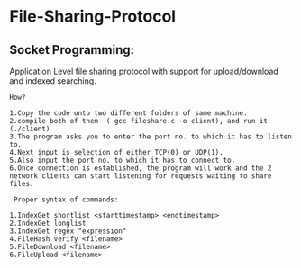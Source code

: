 # File-Sharing-Protocol
## Socket Programming:

Application Level file sharing protocol with support for upload/download and indexed searching.

```
How?

1.Copy the code onto two different folders of same machine.
2.compile both of them  ( gcc fileshare.c -o client), and run it (./client)
3.The program asks you to enter the port no. to which it has to listen to.
4.Next input is selection of either TCP(0) or UDP(1).
5.Also input the port no. to which it has to connect to.
6.Once connection is established, the program will work and the 2 network clients can start listening for requests waiting to share files.
```

```
 Proper syntax of commands:
 
1.IndexGet shortlist <start­time­stamp> <end­time­stamp>
2.IndexGet longlist
3.IndexGet regex "expression"
4.FileHash verify <filename>
5.FileDownload <filename>
6.FileUpload <filename>
```
